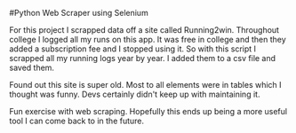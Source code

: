 #Python Web Scraper using Selenium

For this project I scrapped data off a site called Running2win. Throughout college I logged all my runs on this app. It was free in college and then they added a subscription fee and I stopped using it. So with this script I scrapped all my running logs year by year. I added them to a csv file and saved them. 

Found out this site is super old. Most to all elements were in tables which I thought was funny. Devs certainly didn't keep up with maintaining it. 

Fun exercise with web scraping. Hopefully this ends up being a more useful tool I can come back to in the future.